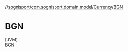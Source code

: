 //[sognisport](../../../../index.md)/[com.sognisport.domain.model](../../index.md)/[Currency](../index.md)/[BGN](index.md)

# BGN

[JVM]\
[BGN](index.md)
